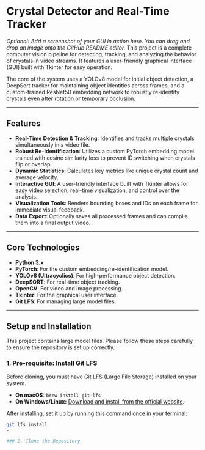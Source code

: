 # Crystal Detector and Real-Time Tracker

*Optional: Add a screenshot of your GUI in action here. You can drag and drop an image onto the GitHub README editor.*
This project is a complete computer vision pipeline for detecting, tracking, and analyzing the behavior of crystals in video streams. It features a user-friendly graphical interface (GUI) built with Tkinter for easy operation.

The core of the system uses a YOLOv8 model for initial object detection, a DeepSort tracker for maintaining object identities across frames, and a custom-trained ResNet50 embedding network to robustly re-identify crystals even after rotation or temporary occlusion.

---

## Features

-   **Real-Time Detection & Tracking**: Identifies and tracks multiple crystals simultaneously in a video file.
-   **Robust Re-Identification**: Utilizes a custom PyTorch embedding model trained with cosine similarity loss to prevent ID switching when crystals flip or overlap.
-   **Dynamic Statistics**: Calculates key metrics like unique crystal count and average velocity.
-   **Interactive GUI**: A user-friendly interface built with Tkinter allows for easy video selection, real-time visualization, and control over the analysis.
-   **Visualization Tools**: Renders bounding boxes and IDs on each frame for immediate visual feedback.
-   **Data Export**: Optionally saves all processed frames and can compile them into a final output video.

---

## Core Technologies

-   **Python 3.x**
-   **PyTorch**: For the custom embedding/re-identification model.
-   **YOLOv8 (Ultracyclics)**: For high-performance object detection.
-   **DeepSORT**: For real-time object tracking.
-   **OpenCV**: For video and image processing.
-   **Tkinter**: For the graphical user interface.
-   **Git LFS**: For managing large model files.

---

## Setup and Installation

This project contains large model files. Please follow these steps carefully to ensure the repository is set up correctly.

### 1. Pre-requisite: Install Git LFS

Before cloning, you must have Git LFS (Large File Storage) installed on your system.
-   **On macOS:** `brew install git-lfs`
-   **On Windows/Linux:** [Download and install from the official website](https://git-lfs.com).

After installing, set it up by running this command once in your terminal:
```bash
git lfs install
-

### 2. Clone the Repository
